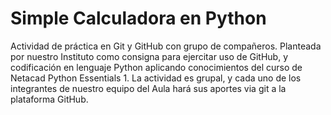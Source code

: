 # Simple Calculadora en Python

Actividad de práctica en Git y GitHub con grupo de compañeros. Planteada por nuestro Instituto como consigna para ejercitar uso de GitHub, y codificación en lenguaje Python aplicando conocimientos del curso de Netacad Python Essentials 1.
La actividad es grupal, y cada uno de los integrantes de nuestro equipo del Aula hará sus aportes via git a la plataforma GitHub.
